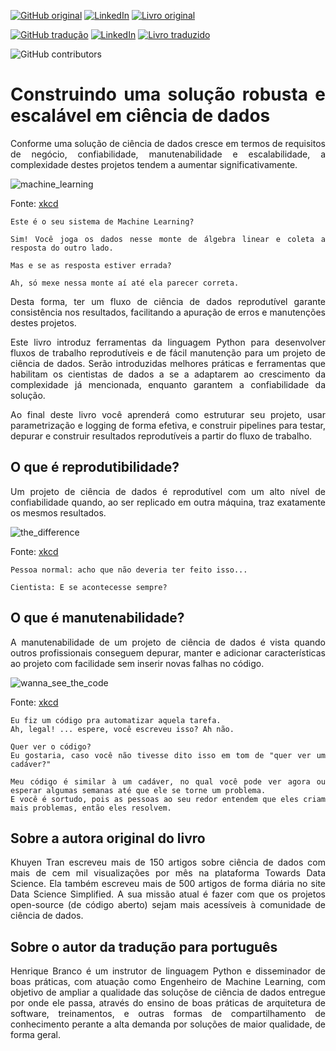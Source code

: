 [![GitHub original](https://img.shields.io/badge/GitHub-original_en-blue?logo=GitHub)](https://github.com/khuyentran1401/reproducible-data-science)
[![LinkedIn](https://img.shields.io/badge/LinkedIn-Khuyen_Tran-blue?style=plastic&logo=LinkedIn)](https://www.linkedin.com/in/khuyen-tran-1401/)
[![Livro original](https://img.shields.io/badge/Link-Livro_original-red?style=plastic)](https://khuyentran1401.github.io/reproducible-data-science)

[![GitHub tradução](https://img.shields.io/badge/GitHub-tradução_pt_br-blue?logo=GitHub)](https://github.com/HenriqueAJNB/data-science-escalavel)
[![LinkedIn](https://img.shields.io/badge/LinkedIn-Henrique_Branco-blue?style=plastic&logo=LinkedIn)](https://www.linkedin.com/in/henriqueajnb/)
[![Livro traduzido](https://img.shields.io/badge/Link-Livro_traduzido-red?style=plastic)](https://henriqueajnb.github.io/data-science-escalavel/)

![GitHub contributors](https://img.shields.io/github/contributors/HenriqueAJNB/data-science-escalavel?label=Contributors&logo=GitHub&style=plastic)

<div style="text-align: justify">

# Construindo uma solução robusta e escalável em ciência de dados
Conforme uma solução de ciência de dados cresce em termos de requisitos de negócio, confiabilidade, manutenabilidade e escalabilidade, a complexidade destes projetos tendem a aumentar significativamente.


![machine_learning](https://imgs.xkcd.com/comics/machine_learning.png)

Fonte: [xkcd](https://xkcd.com/1838/)
```
Este é o seu sistema de Machine Learning?

Sim! Você joga os dados nesse monte de álgebra linear e coleta a resposta do outro lado.

Mas e se as resposta estiver errada? 

Ah, só mexe nessa monte aí até ela parecer correta.
```

Desta forma, ter um fluxo de ciência de dados reprodutível garante consistência nos resultados, facilitando a apuração de erros e manutenções destes projetos. 

Este livro introduz ferramentas da linguagem Python para desenvolver fluxos de trabalho reprodutíveis e de fácil manutenção para um projeto de ciência de dados. Serão introduzidas melhores práticas e ferramentas que habilitam os cientistas de dados a se a adaptarem ao crescimento da complexidade já mencionada, enquanto garantem a confiabilidade da solução.

Ao final deste livro você aprenderá como estruturar seu projeto, usar parametrização e logging de forma efetiva, e construir pipelines para testar, depurar e construir resultados reprodutíveis a partir do fluxo de trabalho.

## O que é reprodutibilidade?

Um projeto de ciência de dados é reprodutível com um alto nível de confiabilidade quando, ao ser replicado em outra máquina, traz exatamente os mesmos resultados.

![the_difference](https://imgs.xkcd.com/comics/the_difference.png)

Fonte: [xkcd](https://xkcd.com/242/)

```
Pessoa normal: acho que não deveria ter feito isso...

Cientista: E se acontecesse sempre?
```

## O que é manutenabilidade?

A manutenabilidade de um projeto de ciência de dados é vista quando outros profissionais conseguem depurar, manter e adicionar características ao projeto com facilidade sem inserir novas falhas no código.

![wanna_see_the_code](https://imgs.xkcd.com/comics/wanna_see_the_code.png)

Fonte: [xkcd](https://xkcd.com/2138/)

```
Eu fiz um código pra automatizar aquela tarefa.
Ah, legal! ... espere, você escreveu isso? Ah não.

Quer ver o código?
Eu gostaria, caso você não tivesse dito isso em tom de "quer ver um cadáver?"

Meu código é similar à um cadáver, no qual você pode ver agora ou esperar algumas semanas até que ele se torne um problema.
E você é sortudo, pois as pessoas ao seu redor entendem que eles criam mais problemas, então eles resolvem.
```

## Sobre a autora original do livro
Khuyen Tran escreveu mais de 150 artigos sobre ciência de dados com mais de cem mil visualizações por mês na plataforma Towards Data Science. Ela também escreveu mais de 500 artigos de forma diária no site Data Science Simplified. A sua missão atual é fazer com que os projetos open-source (de código aberto) sejam mais acessíveis à comunidade de ciência de dados.

## Sobre o autor da tradução para português
Henrique Branco é um instrutor de linguagem Python e disseminador de boas práticas, com atuação como Engenheiro de Machine Learning, com objetivo de ampliar a qualidade das soluçõse de ciência de dados entregue por onde ele passa, através do ensino de boas práticas de arquitetura de software, treinamentos, e outras formas de compartilhamento de conhecimento perante a alta demanda por soluções de maior qualidade, de forma geral.
</div>
